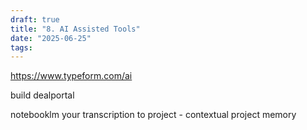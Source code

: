 ```yaml
---
draft: true
title: "8. AI Assisted Tools"
date: "2025-06-25"
tags: 
---
```

https://www.typeform.com/ai

build dealportal

notebooklm your transcription to project - contextual project memory